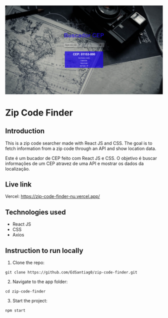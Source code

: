 ![image](https://raw.githubusercontent.com/EdSantiag0/zip-code-finder/main/public/img/imgzipcodedemo.png)

# Zip Code Finder

## Introduction

This is a zip code searcher made with React JS and CSS. The goal is to fetch information from a zip code through an API and show location data.

Este é um bucador de CEP feito com React JS e CSS. O objetivo é buscar informações de um CEP atravez de uma API e mostrar os dados da localização.

## Live link

Vercel: https://zip-code-finder-nu.vercel.app/

## Technologies used

- React JS
- CSS
- Axios

## Instruction to run locally

1. Clone the repo:

```
git clone https://github.com/EdSantiag0/zip-code-finder.git
```

2. Navigate to the app folder:

```
cd zip-code-finder
```

3. Start the project:

```
npm start
```
